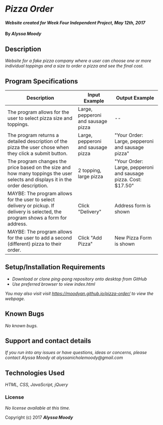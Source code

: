 # _Pizza Order_

#### _Website created for Week Four Independent Project, May 12th, 2017_

#### By _**Alyssa Moody**_

## Description

_Website for a fake pizza company where a user can choose one or more individual toppings and a size to order a pizza and see the final cost._

## Program Specifications

| Description  | Input Example | Output Example |
| ------------- | ------------- | ------------- |
| The program allows for the user to select pizza size and toppings.  | Large, pepperoni and sausage pizza   | --  |
| The program returns a detailed description of the pizza the user chose when they click a submit button.  | Large, pepperoni and sausage pizza   | "Your Order: Large, pepperoni and sausage pizza"  |
| The program changes the price based on the size and how many toppings the user selects and displays it in the order description.  | 2 topping, large pizza  | "Your Order: Large, pepperoni and sausage pizza. Cost: $17.50"  |
| MAYBE: The program allows for the user to select delivery or pickup. If delivery is selected, the program shows a form for address.  | Click "Delivery"  | Address form is shown  |
| MAYBE: The program allows for the user to add a second (different) pizza to their order.  | Click "Add Pizza"  | New Pizza Form is shown  |


## Setup/Installation Requirements

* _Download or clone ping-pong repository onto desktop from GitHub_
* _Use preferred browser to view index.html_

_You may also visit visit https://moodyan.github.io/pizza-order/ to view the webpage._

## Known Bugs

_No known bugs._

## Support and contact details

_If you run into any issues or have questions, ideas or concerns, please contact Alyssa Moody at alyssanicholemoody@gmail.com_

## Technologies Used

_HTML, CSS, JavaScript, jQuery_

### License

*No license available at this time.*

Copyright (c) 2017 **_Alyssa Moody_**

